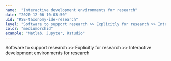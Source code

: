 ```yaml
---
name:  "Interactive development environments for research"
date: "2020-12-06 10:03:50"
uid: "RSE-taxonomy-ide-research"
level: "Software to support research >> Explicitly for research >> Interactive development environments for research"
color: "mediumorchid"
example: "Matlab, Jupyter, Rstudio" 
---
```


Software to support research >> Explicitly for research >> Interactive development environments for research